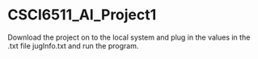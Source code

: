 # CSCI6511_AI_Project1
Download the project on to the local system and plug in the values in the .txt file jugInfo.txt and run the program.
